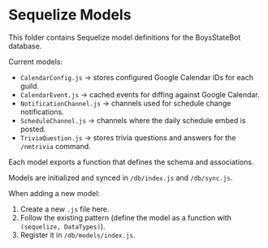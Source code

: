 # Sequelize Models

This folder contains Sequelize model definitions for the BoysStateBot database.

Current models:

- `CalendarConfig.js` → stores configured Google Calendar IDs for each guild.
- `CalendarEvent.js` → cached events for diffing against Google Calendar.
- `NotificationChannel.js` → channels used for schedule change notifications.
- `ScheduleChannel.js` → channels where the daily schedule embed is posted.
- `TriviaQuestion.js` → stores trivia questions and answers for the `/nmtrivia` command.

Each model exports a function that defines the schema and associations.

Models are initialized and synced in `/db/index.js` and `/db/sync.js`.

When adding a new model:

1. Create a new `.js` file here.
2. Follow the existing pattern (define the model as a function with `(sequelize, DataTypes)`).
3. Register it in `/db/models/index.js`.
